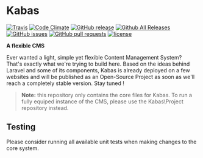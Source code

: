 # Kabas

[![Travis](https://img.shields.io/travis/whiteCube/kabas-core.svg)]()
[![Code Climate](https://img.shields.io/codeclimate/coverage/github/whiteCube/kabas-core.svg)]()
[![GitHub release](https://img.shields.io/github/tag/whiteCube/kabas-core.svg)]()
[![Github All Releases](https://img.shields.io/github/downloads/whiteCube/kabas-core/total.svg)]()
[![GitHub issues](https://img.shields.io/github/issues/whiteCube/kabas-core.svg)]()
[![GitHub pull requests](https://img.shields.io/github/issues-pr/whiteCube/kabas-core.svg)]()
[![license](https://img.shields.io/github/license/whiteCube/kabas-core.svg)]()

**A flexible CMS**

Ever wanted a light, simple yet flexible Content Management System? That's exactly what we're trying to build here. Based on the ideas behind Laravel and some of its components, Kabas is already deployed on a few websites and will be published as an Open-Source Project as soon as we'll reach a completely stable version. Stay tuned !

> **Note:** this repository only contains the core files for Kabas. To run a fully equiped instance of the CMS, please use the Kabas\Project repository instead.


## Testing

Please consider running all available unit tests when making changes to the core system.
